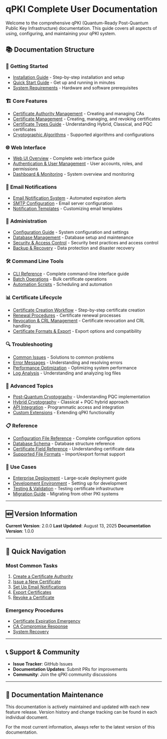 # qPKI Complete User Documentation

Welcome to the comprehensive qPKI (Quantum-Ready Post-Quantum Public Key Infrastructure) documentation. This guide covers all aspects of using, configuring, and maintaining your qPKI system.

## 📚 Documentation Structure

### 🚀 **Getting Started**
- [Installation Guide](./installation.md) - Step-by-step installation and setup
- [Quick Start Guide](./quickstart.md) - Get up and running in minutes
- [System Requirements](./requirements.md) - Hardware and software prerequisites

### 🏗️ **Core Features**
- [Certificate Authority Management](./certificate-authorities.md) - Creating and managing CAs
- [Certificate Management](./certificates.md) - Creating, managing, and revoking certificates
- [Certificate Types Guide](./certificate-types.md) - Understanding Hybrid, Classical, and PQC certificates
- [Cryptographic Algorithms](./algorithms.md) - Supported algorithms and configurations

### 🌐 **Web Interface**
- [Web UI Overview](./web-interface.md) - Complete web interface guide
- [Authentication & User Management](./authentication.md) - User accounts, roles, and permissions
- [Dashboard & Monitoring](./dashboard.md) - System overview and monitoring

### 📧 **Email Notifications**
- [Email Notification System](./email-notifications.md) - Automated expiration alerts
- [SMTP Configuration](./smtp-setup.md) - Email server configuration
- [Notification Templates](./notification-templates.md) - Customizing email templates

### 🔧 **Administration**
- [Configuration Guide](./configuration.md) - System configuration and settings
- [Database Management](./database.md) - Database setup and maintenance
- [Security & Access Control](./security.md) - Security best practices and access control
- [Backup & Recovery](./backup-recovery.md) - Data protection and disaster recovery

### 🛠️ **Command Line Tools**
- [CLI Reference](./cli-reference.md) - Complete command-line interface guide
- [Batch Operations](./batch-operations.md) - Bulk certificate operations
- [Automation Scripts](./automation.md) - Scheduling and automation

### 📊 **Certificate Lifecycle**
- [Certificate Creation Workflow](./certificate-workflow.md) - Step-by-step certificate creation
- [Renewal Procedures](./renewal.md) - Certificate renewal processes
- [Revocation & CRL Management](./revocation.md) - Certificate revocation and CRL handling
- [Certificate Formats & Export](./certificate-formats.md) - Export options and compatibility

### 🔍 **Troubleshooting**
- [Common Issues](./troubleshooting.md) - Solutions to common problems
- [Error Messages](./error-messages.md) - Understanding and resolving errors
- [Performance Optimization](./performance.md) - Optimizing system performance
- [Log Analysis](./logs.md) - Understanding and analyzing log files

### 🧪 **Advanced Topics**
- [Post-Quantum Cryptography](./pqc-guide.md) - Understanding PQC implementation
- [Hybrid Cryptography](./hybrid-crypto.md) - Classical + PQC hybrid approach
- [API Integration](./api-reference.md) - Programmatic access and integration
- [Custom Extensions](./extensions.md) - Extending qPKI functionality

### 📋 **Reference**
- [Configuration File Reference](./config-reference.md) - Complete configuration options
- [Database Schema](./database-schema.md) - Database structure reference
- [Certificate Field Reference](./certificate-fields.md) - Understanding certificate data
- [Supported File Formats](./file-formats.md) - Import/export format support

### 🎯 **Use Cases**
- [Enterprise Deployment](./enterprise-deployment.md) - Large-scale deployment guide
- [Development Environment](./development-setup.md) - Setting up for development
- [Testing & Validation](./testing.md) - Testing certificate infrastructure
- [Migration Guide](./migration.md) - Migrating from other PKI systems

---

## 🆕 Version Information

**Current Version**: 2.0.0
**Last Updated**: August 13, 2025
**Documentation Version**: 1.0.0

---

## 🎯 Quick Navigation

### Most Common Tasks
1. [Create a Certificate Authority](./certificate-authorities.md#creating-a-ca)
2. [Issue a New Certificate](./certificates.md#creating-certificates)
3. [Set Up Email Notifications](./email-notifications.md#setup)
4. [Export Certificates](./certificate-formats.md#exporting-certificates)
5. [Revoke a Certificate](./revocation.md#revoking-certificates)

### Emergency Procedures
- [Certificate Expiration Emergency](./troubleshooting.md#expired-certificates)
- [CA Compromise Response](./security.md#ca-compromise)
- [System Recovery](./backup-recovery.md#disaster-recovery)

---

## 📞 Support & Community

- **Issue Tracker**: GitHub Issues
- **Documentation Updates**: Submit PRs for improvements
- **Community**: Join the qPKI community discussions

---

## 📝 Documentation Maintenance

This documentation is actively maintained and updated with each new feature release. Version history and change tracking can be found in each individual document.

For the most current information, always refer to the latest version of this documentation.
